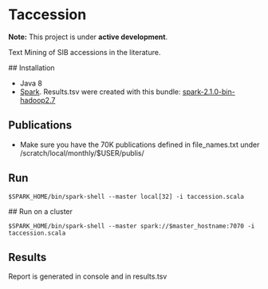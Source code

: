 # Taccession 

**Note:** This project is under **active development**.

Text Mining of SIB accessions in the literature. 

## Installation
* Java 8
* [Spark](http://spark.apache.org/downloads.html). Results.tsv were created with this bundle: [spark-2.1.0-bin-hadoop2.7](http://d3kbcqa49mib13.cloudfront.net/spark-2.1.0-bin-hadoop2.7.tgz)

## Publications
* Make sure you have the 70K publications defined in file_names.txt under /scratch/local/monthly/$USER/publis/

## Run
```shell
$SPARK_HOME/bin/spark-shell --master local[32] -i taccession.scala
```

## Run on a cluster
```shell
$SPARK_HOME/bin/spark-shell --master spark://$master_hostname:7070 -i taccession.scala
```

## Results
Report is generated in console and in results.tsv
